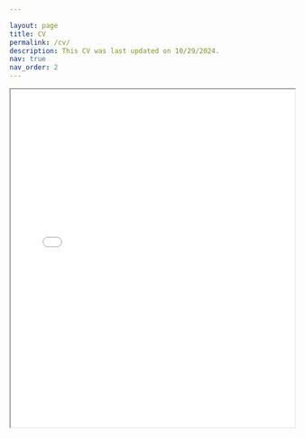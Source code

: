 ```yaml
---

layout: page
title: CV
permalink: /cv/
description: This CV was last updated on 10/29/2024.
nav: true
nav_order: 2
---
```



<div class="content">
  <!-- Embed the PDF -->
  <iframe src="{{ 'assets/pdf/cv.pdf' | relative_url }}" width="100%" height="600px"></iframe>
</div>
